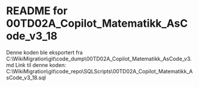 # README for 00TD02A_Copilot_Matematikk_AsCode_v3_18
Denne koden ble eksportert fra C:\WikiMigration\git\code_dump\00TD02A_Copilot_Matematikk_AsCode_v3.md
Link til denne koden: C:\WikiMigration\git\code_repo\SQLScripts\00TD02A_Copilot_Matematikk_AsCode_v3_18.sql
